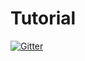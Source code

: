# Tutorial

[![Gitter](https://badges.gitter.im/esa321/Tutorial.svg)](https://gitter.im/esa321/Tutorial?utm_source=badge&utm_medium=badge&utm_campaign=pr-badge&utm_content=badge)